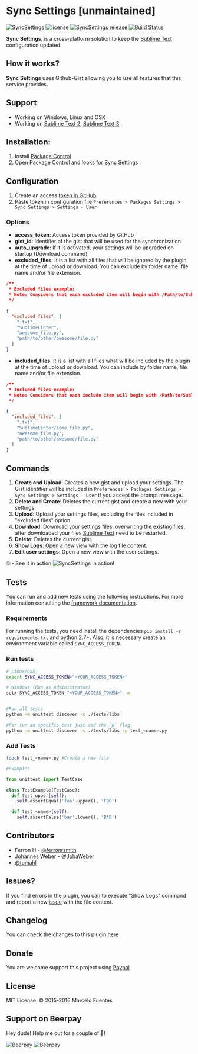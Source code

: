 Sync Settings [unmaintained]
===============

[![SyncSettings](https://img.shields.io/packagecontrol/dt/Sync%20Settings.svg?maxAge=2592000)](https://packagecontrol.io/packages/Sync%20Settings)
[![license](https://img.shields.io/github/license/mashape/apistatus.svg?maxAge=2592000)](https://raw.githubusercontent.com/mfuentesg/SyncSettings/master/LICENSE.md)
[![SyncSettings release](https://img.shields.io/github/release/mfuentesg/SyncSettings.svg)](https://img.shields.io/github/release/mfuentesg/SyncSettings.svg?maxAge=2592000)
[![Build Status](https://travis-ci.org/mfuentesg/SyncSettings.svg?branch=master)](https://travis-ci.org/mfuentesg/SyncSettings)


**Sync Settings**, is a cross-platform solution to keep the [Sublime Text](http://sublimetext.com/) configuration updated.

## How it works?

**Sync Settings** uses Github-Gist allowing you to use all features that this service provides.

## Support

* Working on Windows, Linux and OSX
* Working on [Sublime Text 2](http://sublimetext.com/2), [Sublime Text 3](http://sublimetext.com/3)

## Installation:

1. Install [Package Control](https://packagecontrol.io/installation)
2. Open Package Control and looks for [Sync Settings](https://packagecontrol.io/packages/Sync%20Settings)

## Configuration

1. Create an access [token in GitHub](https://github.com/settings/tokens/new)
2. Paste token in configuration file `Preferences > Packages Settings > Sync Settings > Settings - User`

### Options

* **access_token**: Access token provided by GitHub
* **gist_id**: Identifier of the gist that will be used for the synchronization
* **auto_upgrade**: If it is activated, your settings will be upgraded on startup (Download command)
* **excluded_files**: It is a list with all files that will be ignored by the plugin at the time of upload or download. You can exclude by folder name, file name and/or file extension.
```json
/**
 * Excluded files example:
 * Note: Considers that each excluded item will begin with /Path/to/Sublime Text/Packages/User/
 */

{
  "excluded_files": [
    ".txt",
    "SublimeLinter",
    "awesome_file.py",
    "path/to/other/awesome/file.py"
  ]
}
```
* **included_files**: It is a list with all files what will be included by the plugin at the time of upload or download. You can include by folder name, file name and/or file extension.
```json
/**
 * Included files example:
 * Note: Considers that each include item will begin with /Path/to/Sublime Text/Packages/User/
 */

{
  "included_files": [
    ".txt",
    "SublimeLinter/some_file.py",
    "awesome_file.py",
    "path/to/other/awesome/file.py"
  ]
}
```

## Commands

1. **Create and Upload**: Creates a new gist and upload your settings. The Gist identifier will be included in `Preferences > Packages Settings > Sync Settings > Settings - User` if you accept the prompt message. 
2. **Delete and Create**: Deletes the current gist and create a new with your settings.
3. **Upload**: Upload your settings files, excluding the files included in "excluded files" option.
4. **Download**: Download your settings files, overwriting the existing files, after downloaded your files [Sublime Text](http://www.sublimetext.com) need to be restarted.
5. **Delete**: Deletes the current gist.
6. **Show Logs**: Open a new view with the log file content.
6. **Edit user settings**: Open a new view with the user settings.

🤓 - See it in action ![SyncSettings in action!](http://g.recordit.co/I9UXWEHRHp.gif)

## Tests

You can run and add new tests using the following instructions. For more information consulting the [framework documentation](https://docs.python.org/3/library/unittest.html#module-unittest).

### Requirements
For running the tests, you need install the dependencies `pip install -r requirements.txt` and python 2.7+. Also, it is necessary create an environment variable called `SYNC_ACCESS_TOKEN`.

### Run tests

```bash
# Linux/OSX
export SYNC_ACCESS_TOKEN="<YOUR_ACCESS_TOKEN>"

# Windows (Run as Administrator)
setx SYNC_ACCESS_TOKEN "<YOUR_ACCESS_TOKEN>" -m


#Run all tests
python -m unittest discover -s ./tests/libs

#For run an specific test just add the `p` flag
python -m unittest discover -s ./tests/libs -p test_<name>.py
```

### Add Tests

```bash
touch test_<name>.py #Create a new file
```

```python
#Example:

from unittest import TestCase

class TestExample(TestCase):
  def test_upper(self):
    self.assertEqual('foo'.upper(), 'FOO')

  def test_<name>(self):
    self.assertFalse('bar'.lower(), 'BAR')
```

## Contributors

* Ferron H - [@ferronrsmith](https://github.com/ferronrsmith)
* Johannes Weber - [@JohaWeber](https://github.com/JohaWebert)
* [@tomahl](https://github.com/tomahl)

## Issues?

If you find errors in the plugin, you can to execute "Show Logs" command and report a new [issue](https://github.com/mfuentesg/SyncSettings/issues/new) with the file content.

## Changelog

You can check the changes to this plugin [here](CHANGELOG.md)

## Donate

You are welcome support this project using [Paypal](https://www.paypal.com/cgi-bin/webscr?cmd=_s-xclick&hosted_button_id=7XCNSKK5W7DKJ)

## License
MIT License. © 2015-2016 Marcelo Fuentes

## Support on Beerpay
Hey dude! Help me out for a couple of :beers:!

[![Beerpay](https://beerpay.io/mfuentesg/SyncSettings/badge.svg?style=beer-square)](https://beerpay.io/mfuentesg/SyncSettings)  [![Beerpay](https://beerpay.io/mfuentesg/SyncSettings/make-wish.svg?style=flat-square)](https://beerpay.io/mfuentesg/SyncSettings?focus=wish)